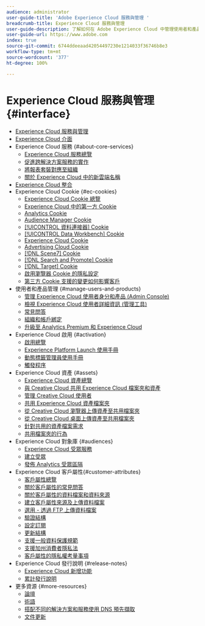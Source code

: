 ```yaml
---
audience: administrator
user-guide-title: 'Adobe Experience Cloud 服務與管理 '
breadcrumb-title: Experience Cloud 服務與管理
user-guide-description: 了解如何在 Adobe Experience Cloud 中管理使用者和產品，以及如何使用客戶屬性和對象庫服務。同時了解 Cookie 和 Experience Cloud 資產。
user-guide-url: https://www.adobe.com
index: true
source-git-commit: 6744ddeeaad42054497230e1214033f36746b8e3
workflow-type: tm+mt
source-wordcount: '377'
ht-degree: 100%

---
```



# Experience Cloud 服務與管理 {#interface}

+ [Experience Cloud 服務與管理](experience-cloud.md)
+ [Experience Cloud 介面](experience-cloud-interface.md)
+ Experience Cloud 服務 {#about-core-services}
   + [Experience Cloud 服務總覽](core-services-landing.md)
   + [促進跨解決方案服務的實作](core-services/core-services.md)
   + [將報表套裝對應至組織](core-services/report-suite-mapping.md)
   + [關於 Experience Cloud 中的新雲端名稱](solutions-core-services.md)
+ [Experience Cloud 整合](marketing-cloud-integrations.md)
+ Experience Cloud Cookie {#ec-cookies}
   + [Experience Cloud Cookie 總覽](cookies/cookies-privacy.md)
   + [Experience Cloud 中的第一方 Cookie](cookies/cookies-first-party.md)
   + [Analytics Cookie](cookies/cookies-analytics.md)
   + [Audience Manager Cookie](cookies/cookies-am.md)
   + [[!UICONTROL 資料連接器] Cookie](cookies/cookies-dc.md)
   + [[!UICONTROL Data Workbench] Cookie](cookies/cookies-insight.md)
   + [Experience Cloud Cookie](cookies/cookies-mc.md)
   + [Advertising Cloud Cookie](cookies/cookies-advertising-cloud.md)
   + [[!DNL Scene7] Cookie](cookies/cookies-s7.md)
   + [[!DNL Search and Promote] Cookie](cookies/cookies-snp.md)
   + [[!DNL Target] Cookie](cookies/cookies-target.md)
   + [啟用瀏覽器 Cookie 的隱私設定](cookies/browser-cookie-settings.md)
   + [第三方 Cookie 支援的變更如何影響客戶](cookies/cookies-thirdparty.md)
+ 使用者和產品管理 {#manage-users-and-products}
   + [管理 Experience Cloud 使用者身分和產品 (Admin Console)](admin-getting-started/admin-getting-started.md)
   + [檢視 Experience Cloud 使用者詳細資訊 (管理工具)](admin-getting-started/admin-tool-experience-cloud.md)
   + [常見問答](admin-getting-started/faq.md)
   + [組織和帳戶綁定](admin-getting-started/organizations.md)
   + [升級至 Analytics Premium 和 Experience Cloud](admin-getting-started/upgrade-to-analytics-premium.md)
+ Experience Cloud 啟用 {#activation}
   + [啟用總覽](activation/activation.md)
   + [Experience Platform Launch 使用手冊](https://docs.adobe.com/content/help/zh-Hant/launch/using/overview.html)
   + [動態標籤管理員使用手冊](https://docs.adobe.com/content/help/zh-Hant/dtm/using/dtm-home.html)
   + [觸發程序](activation/triggers.md)
+ Experience Cloud 資產 {#assets}
   + [Experience Cloud 資產總覽](experience-cloud-assets/experience-cloud-assets.md)
   + [與 Creative Cloud 共用 Experience Cloud 檔案夾和資產](experience-cloud-assets/creative-cloud.md)
   + [管理 Creative Cloud 使用者](experience-cloud-assets/t-admin-add-cc-user.md)
   + [共用 Experience Cloud 資產檔案夾](experience-cloud-assets/t-share-creative-cloud.md)
   + [從 Creative Cloud 瀏覽器上傳資產至共用檔案夾](experience-cloud-assets/t-upload-asset-cc.md)
   + [從 Creative Cloud 桌面上傳資產至共用檔案夾](experience-cloud-assets/t-cc-asset-upload-thor.md)
   + [針對共用的資產檔案需求](experience-cloud-assets/assets-file-reqs.md)
   + [共用檔案夾的行為](experience-cloud-assets/asset-behavior.md)
+ Experience Cloud 對象庫 {#audiences}
   + [Experience Cloud 受眾服務](audience-library/audience-library.md)
   + [建立受眾](audience-library/t-audience-create.md)
   + [發佈 Analytics 受眾區隔](audience-library/t-publish-audience-segment.md)
+ Experience Cloud 客戶屬性{#customer-attributes}
   + [客戶屬性總覽](attributes/attributes.md)
   + [關於客戶屬性的常見問答](attributes/faq-crs.md)
   + [關於客戶屬性的資料檔案和資料來源](attributes/crs-data-file.md)
   + [建立客戶屬性來源及上傳資料檔案](attributes/t-crs-usecase.md)
   + [選用 - 透過 FTP 上傳資料檔案](attributes/t-upload-attributes-ftp.md)
   + [驗證結構](attributes/validate-schema.md)
   + [設定訂閱](attributes/subscription.md)
   + [更新結構](attributes/t-update-schema.md)
   + [支援一般資料保護規範](attributes/gdpr.md)
   + [支援加州消費者隱私法](attributes/ccpa.md)
   + [客戶屬性的隱私權考量事項](attributes/privacy-mac.md)
+ Experience Cloud 發行說明 {#release-notes}
   + [Experience Cloud 新增功能](https://docs.adobe.com/content/help/zh-Hant/release-notes/experience-cloud/current.html)
   + [累計發行說明](marketing-cloud-interface/release-notes.md)
+ 更多資源 {#more-resources}
   + [論壇](https://forums.adobe.com/community/experience-cloud)
   + [術語](terms.md)
   + [搭配不同的解決方案和服務使用 DNS 預先擷取](dns-prefetch.md)
   + [文件更新](doc-updates.md)
